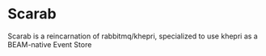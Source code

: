 # Scarab
Scarab is a reincarnation of rabbitmq/khepri, specialized to use khepri as a BEAM-native Event Store
